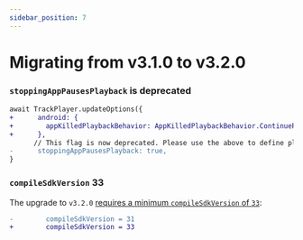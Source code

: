 ```yaml
---
sidebar_position: 7
---
```


# Migrating from v3.1.0 to v3.2.0

### `stoppingAppPausesPlayback` is deprecated

```diff
await TrackPlayer.updateOptions({
+      android: {
+        appKilledPlaybackBehavior: AppKilledPlaybackBehavior.ContinuePlayback
+      },
      // This flag is now deprecated. Please use the above to define playback mode.
-      stoppingAppPausesPlayback: true,
}
```

### `compileSdkVersion` 33

The upgrade to `v3.2.0` [requires a minimum `compileSdkVersion` of `33`](https://github.com/evergrace-co/react-native-audio-pro/issues/1767#issuecomment-1267156549):

```diff
-        compileSdkVersion = 31
+        compileSdkVersion = 33
```
